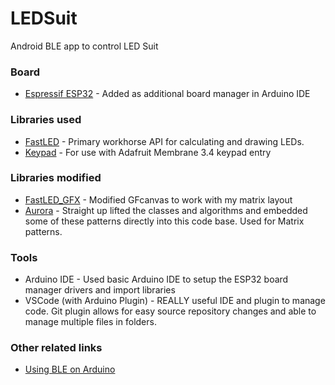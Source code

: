 # LEDSuit
Android BLE app to control LED Suit

### Board
  - [Espressif ESP32](https://dl.espressif.com/dl/package_esp32_index.json) - Added as additional board manager in Arduino IDE

### Libraries used
  - [FastLED](http://fastled.io/docs/3.1/index.html) - Primary workhorse API for calculating and drawing LEDs.
  - [Keypad](https://playground.arduino.cc/Code/Keypad/) - For use with Adafruit Membrane 3.4 keypad entry
  
### Libraries modified
  - [FastLED_GFX](https://github.com/Jorgen-VikingGod/FastLED-GFX) - Modified GFcanvas to work with my matrix layout
  - [Aurora](https://github.com/pixelmatix/aurora) - Straight up lifted the classes and algorithms and embedded some of these patterns directly into this code base.  Used for Matrix patterns.

### Tools
  - Arduino IDE - Used basic Arduino IDE to setup the ESP32 board manager drivers and import libraries
  - VSCode (with Arduino Plugin) - REALLY useful IDE and plugin to manage code.  Git plugin allows for easy source repository changes and able to manage multiple files in folders.

### Other related links
  - [Using BLE on Arduino](https://randomnerdtutorials.com/esp32-bluetooth-low-energy-ble-arduino-ide/)
